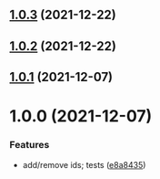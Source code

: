 ## [1.0.3](https://github.com/meemproject/meem-id-contracts/compare/v1.0.2...v1.0.3) (2021-12-22)

## [1.0.2](https://github.com/meemproject/meem-id-contracts/compare/v1.0.1...v1.0.2) (2021-12-22)

## [1.0.1](https://github.com/meemproject/meem-id-contracts/compare/v1.0.0...v1.0.1) (2021-12-07)

# 1.0.0 (2021-12-07)


### Features

* add/remove ids; tests ([e8a8435](https://github.com/meemproject/meem-id-contracts/commit/e8a8435))
